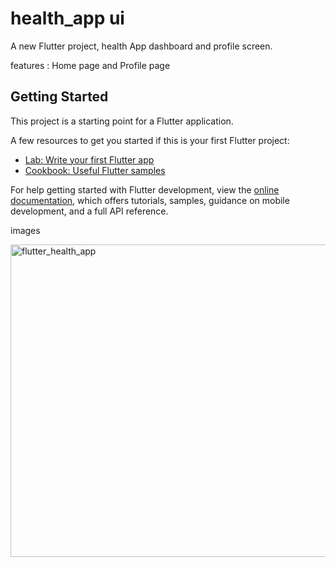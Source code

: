 # health_app ui

A new Flutter project, health App dashboard and profile screen.

features : Home page and Profile page

## Getting Started

This project is a starting point for a Flutter application.

A few resources to get you started if this is your first Flutter project:

- [Lab: Write your first Flutter app](https://docs.flutter.dev/get-started/codelab)
- [Cookbook: Useful Flutter samples](https://docs.flutter.dev/cookbook)

For help getting started with Flutter development, view the
[online documentation](https://docs.flutter.dev/), which offers tutorials,
samples, guidance on mobile development, and a full API reference.

images

<img width="800" height="500" alt="flutter_health_app" src="https://github.com/ndridm2/health_app/assets/64353589/3f21a6c9-e8dc-47a6-9ea2-cbe794add69b">

